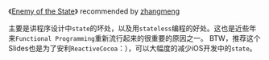 《[Enemy of the State](https://github.com/jspahrsummers/enemy-of-the-state)》 recommended by [zhangmeng](https://github.com/nightfade)

主要是讲程序设计中`state`的坏处，以及用`stateless`编程的好处。这也是近些年来`Functional Programming`重新流行起来的很重要的原因之一。
BTW，推荐这个Slides也是为了安利`ReactiveCocoa`：），可以大幅度的减少iOS开发中的`state`。
